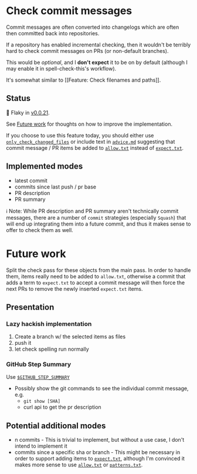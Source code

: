 # Check commit messages

Commit messages are often converted into changelogs which are often then committed back into repositories.

If a repository has enabled incremental checking, then it wouldn't be terribly hard to check commit messages on PRs (or non-default branches).

This would be _optional_, and I **don't expect** it to be on by default (although I may enable it in spell-check-this's workflow).

It's somewhat similar to [[Feature: Check filenames and paths]].

## Status

🐛 Flaky in [v0.0.21](https://github.com/check-spelling/check-spelling/releases/tag/v0.0.21).

See [Future work](#future-work) for thoughts on how to improve the implementation.

If you choose to use this feature today, you should either use [`only_check_changed_files`](../Configuration#only_check_changed_files) or include text in [`advice.md`](../Configuration#advice) suggesting that commit message / PR items be added to [`allow.txt`](../Configuration#allow) instead of [`expect.txt`](../Configuration#expect).

## Implemented modes

- latest commit
- commits since last push / pr base
- PR description
- PR summary

ℹ️ Note: While PR description and PR summary aren't technically commit messages, there are a number of `commit` strategies (especially `Squash`) that will end up integrating them into a future commit, and thus it makes sense to offer to check them as well.

# Future work

Split the check pass for these objects from the main pass. In order to handle them, items really need to be added to `allow.txt`, otherwise a commit that adds a term to `expect.txt` to accept a commit message will then force the next PRs to remove the newly inserted `expect.txt` items.

## Presentation

### Lazy hackish implementation

1. Create a branch w/ the selected items as files
2. push it
3. let check spelling run normally

### GitHub Step Summary

Use [`$GITHUB_STEP_SUMMARY`](https://github.blog/2022-05-09-supercharging-github-actions-with-job-summaries/)

- Possibly show the git commands to see the individual commit message, e.g.
  - `git show [SHA]`
  - curl api to get the pr description

## Potential additional modes

- n commits - This is trivial to implement, but without a use case, I don't intend to implement it
- commits since a specific sha or branch - This might be necessary in order to support adding items to [`expect.txt`](../Configuration#expect), although I'm convinced it makes more sense to use [`allow.txt`](../Configuration#allow) or [`patterns.txt`](../Configuration#patterns).
